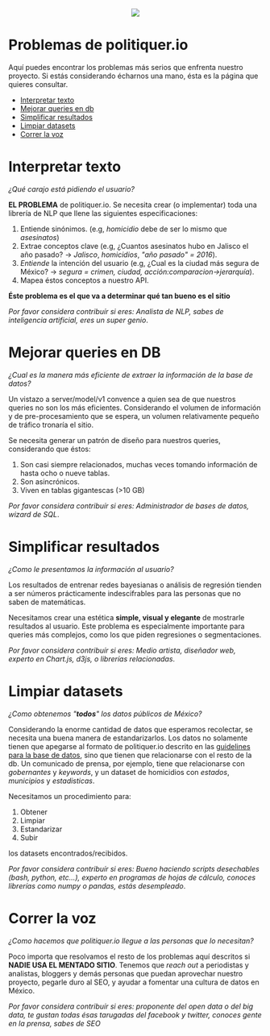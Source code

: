 <p align="center">
  <br/>
  <img src="http://prognoid.com/static/img/politiquerio.png">
  <br/>
</p>

# Problemas de politiquer.io

Aquí puedes encontrar los problemas más serios que enfrenta nuestro proyecto. Si estás considerando écharnos una mano, ésta es la página que quieres consultar.

- [Interpretar texto](#interpretar-texto)
- [Mejorar queries en db](#mejorar-queries-en-db)
- [Simplificar resultados](#simplificar-resultados)
- [Limpiar datasets](#limpiar-datasets)
- [Correr la voz](#correr-la-voz)

# Interpretar texto

_¿Qué carajo está pidiendo el usuario?_

**EL PROBLEMA** de politiquer.io. Se necesita crear (o implementar) toda una librería de NLP que llene las siguientes especificaciones:

1. Entiende sinónimos. (e.g, _homicidio_ debe de ser lo mismo que _asesinatos_)
2. Extrae conceptos clave (e.g, ¿Cuantos asesinatos hubo en Jalisco el año pasado? -> _Jalisco_, _homicidios_, _"año pasado" = 2016_).
3. _Entiende_ la intención del usuario (e.g, ¿Cual es la ciudad más segura de México? -> _segura = crimen, ciudad, acción:comparacion->jerarquía_).
4. Mapea éstos conceptos a nuestro API.

**Éste problema es el que va a determinar qué tan bueno es el sitio**

_Por favor considera contribuír si eres: Analista de NLP, sabes de inteligencia artificial, eres un super genio_.

# Mejorar queries en DB

_¿Cual es la manera más eficiente de extraer la información de la base de datos?_

Un vistazo a server/model/v1 convence a quien sea de que nuestros queries no son los más eficientes. Considerando el volumen de información y de pre-procesamiento que se espera, un volumen relativamente pequeño de tráfico tronaría el sitio.

Se necesita generar un patrón de diseño para nuestros queries, considerando que éstos:
1. Son casi siempre relacionados, muchas veces tomando información de hasta ocho o nueve tablas.
2. Son asincrónicos.
3. Viven en tablas gigantescas (>10 GB)

_Por favor considera contribuír si eres: Administrador de bases de datos, wizard de SQL_.

# Simplificar resultados

_¿Como le presentamos la información al usuario?_

Los resultados de entrenar redes bayesianas o análisis de regresión tienden a ser números prácticamente indescifrables para las personas que no saben de matemáticas.

Necesitamos crear una estética **simple, visual y elegante** de mostrarle resultados al usuario. Este problema es especialmente importante para queries más complejos, como los que piden regresiones o segmentaciones.

_Por favor considera contribuír si eres: Medio artista, diseñador web, experto en Chart.js, d3js, o librerías relacionadas_.

# Limpiar datasets

_¿Como obtenemos "**todos**" los datos públicos de México?_

Considerando la enorme cantidad de datos que esperamos recolectar, se necesita una buena manera de estandarizarlos. Los datos no solamente tienen que apegarse al formato de politiquer.io descrito en las <a href="https://github.com/npanalytica/politiquerio/blob/master/static/markdown/db.md">guidelines para la base de datos</a>, sino que tienen que relacionarse con el resto de la db. Un comunicado de prensa, por ejemplo, tiene que relacionarse con _gobernantes_ y _keywords_, y un dataset de homicidios con _estados_, _municipios_ y _estadisticas_.

Necesitamos un procedimiento para:
1. Obtener
2. Limpiar
3. Estandarizar
4. Subir

los datasets encontrados/recibidos.

_Por favor considera contribuír si eres: Bueno haciendo scripts desechables (bash, python, etc...), experto en programas de hojas de cálculo, conoces librerías como numpy o pandas, estás desempleado_.

# Correr la voz

_¿Como hacemos que politiquer.io llegue a las personas que lo necesitan?_

Poco importa que resolvamos el resto de los problemas aquí descritos si **NADIE USA EL MENTADO SITIO**. Tenemos que _reach out_ a periodistas y analistas, bloggers y demás personas que puedan aprovechar nuestro proyecto, pegarle duro al SEO, y ayudar a fomentar una cultura de datos en México.

_Por favor considera contribuír si eres: proponente del open data o del big data, te gustan todas ésas tarugadas del facebook y twitter, conoces gente en la prensa, sabes de SEO_
